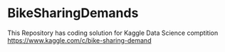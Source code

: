 # BikeSharingDemands
This Repository has coding solution for Kaggle Data Science comptition https://www.kaggle.com/c/bike-sharing-demand 
